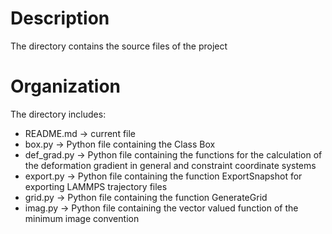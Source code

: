 # Description
The directory contains the source files of the project

# Organization
The directory includes:
 - README.md -> current file
 - box.py -> Python file containing the Class Box
 - def_grad.py -> Python file containing the functions for the calculation of the deformation gradient in general and constraint coordinate systems
 - export.py -> Python file containing the function ExportSnapshot for exporting LAMMPS trajectory files
 - grid.py -> Python file containing the function GenerateGrid
 - imag.py -> Python file containing the vector valued function of the minimum image convention
